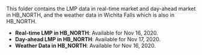 This folder contains the LMP data in real-time market and day-ahead market in HB_NORTH, and the weather data in Wichita Falls which is also in HB_NORTH. 

- **Real-time LMP in HB_NORTH**: Available for Nov 16, 2020.
- **Day-ahead LMP in HB_NORTH**: Available for Nov 17, 2020.
- **Weather Data in HB_NORTH**: Available for Nov 16, 2020.